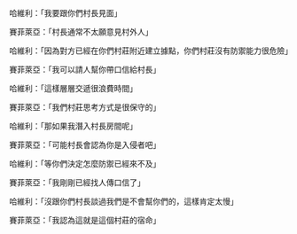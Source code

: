 哈維利：「我要跟你們村長見面」

賽菲萊亞：「村長通常不太願意見村外人」

哈維利：「因為對方已經在你們村莊附近建立據點，你們村莊沒有防禦能力很危險」

賽菲萊亞：「我可以請人幫你帶口信給村長」

哈維利：「這樣層層交遞很浪費時間」

賽菲萊亞：「我們村莊思考方式是很保守的」

哈維利：「那如果我潛入村長房間呢」

賽菲萊亞：「可能村長會認為你是入侵者吧」

哈維利：「等你們決定怎麼防禦已經來不及」

賽菲萊亞：「我剛剛已經找人傳口信了」

哈維利：「沒跟你們村長談過我們是不會幫你們的，這樣肯定太慢」

賽菲萊亞：「我認為這就是這個村莊的宿命」
